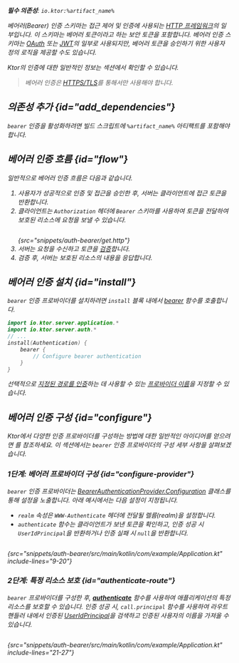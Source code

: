 [//]: # (title: Ktor 서버에서 베어러 인증)

<show-structure for="chapter" depth="2"/>

<var name="artifact_name" value="ktor-server-auth"/>

<tldr>
<p>
<b>필수 의존성</b>: <code>io.ktor:%artifact_name%</code>
</p>
<var name="example_name" value="auth-bearer"/>
<include from="lib.topic" element-id="download_example"/>
<include from="lib.topic" element-id="native_server_supported"/>
</tldr>

베어러(Bearer) 인증 스키마는 접근 제어 및 인증에 사용되는 [HTTP 프레임워크](https://developer.mozilla.org/en-US/docs/Web/HTTP/Authentication)의 일부입니다. 이 스키마는 베어러 토큰이라고 하는 보안 토큰을 포함합니다. 베어러 인증 스키마는 [OAuth](server-oauth.md) 또는 [JWT](server-jwt.md)의 일부로 사용되지만, 베어러 토큰을 승인하기 위한 사용자 정의 로직을 제공할 수도 있습니다.

Ktor의 인증에 대한 일반적인 정보는 [](server-auth.md) 섹션에서 확인할 수 있습니다.

> 베어러 인증은 [HTTPS/TLS](server-ssl.md)를 통해서만 사용해야 합니다.

## 의존성 추가 {id="add_dependencies"}
`bearer` 인증을 활성화하려면 빌드 스크립트에 `%artifact_name%` 아티팩트를 포함해야 합니다.

<include from="lib.topic" element-id="add_ktor_artifact"/>

## 베어러 인증 흐름 {id="flow"}

일반적으로 베어러 인증 흐름은 다음과 같습니다.

1. 사용자가 성공적으로 인증 및 접근을 승인한 후, 서버는 클라이언트에 접근 토큰을 반환합니다.
2. 클라이언트는 `Authorization` 헤더에 `Bearer` 스키마를 사용하여 토큰을 전달하여 보호된 리소스에 요청을 보낼 수 있습니다.
   ```HTTP
   ```
   {src="snippets/auth-bearer/get.http"}
3. 서버는 요청을 수신하고 토큰을 [검증](#configure)합니다.
4. 검증 후, 서버는 보호된 리소스의 내용을 응답합니다.

## 베어러 인증 설치 {id="install"}
`bearer` 인증 프로바이더를 설치하려면 `install` 블록 내에서 [bearer](https://api.ktor.io/ktor-server/ktor-server-plugins/ktor-server-auth/io.ktor.server.auth/bearer.html) 함수를 호출합니다.

```kotlin
import io.ktor.server.application.*
import io.ktor.server.auth.*
// ...
install(Authentication) {
    bearer {
        // Configure bearer authentication
    }
}
```

선택적으로 [지정된 경로를 인증](#authenticate-route)하는 데 사용할 수 있는 [프로바이더 이름](server-auth.md#provider-name)을 지정할 수 있습니다.

## 베어러 인증 구성 {id="configure"}

Ktor에서 다양한 인증 프로바이더를 구성하는 방법에 대한 일반적인 아이디어를 얻으려면 [](server-auth.md#configure)를 참조하세요. 이 섹션에서는 `bearer` 인증 프로바이더의 구성 세부 사항을 살펴보겠습니다.

### 1단계: 베어러 프로바이더 구성 {id="configure-provider"}

`bearer` 인증 프로바이더는 [BearerAuthenticationProvider.Configuration](https://api.ktor.io/ktor-server/ktor-server-plugins/ktor-server-auth/io.ktor.server.auth/-bearer-authentication-provider/-config/index.html) 클래스를 통해 설정을 노출합니다. 아래 예시에서는 다음 설정이 지정됩니다.
*   `realm` 속성은 `WWW-Authenticate` 헤더에 전달될 렐름(realm)을 설정합니다.
*   `authenticate` 함수는 클라이언트가 보낸 토큰을 확인하고, 인증 성공 시 `UserIdPrincipal`을 반환하거나 인증 실패 시 `null`을 반환합니다.

```kotlin
```
{src="snippets/auth-bearer/src/main/kotlin/com/example/Application.kt" include-lines="9-20"}

### 2단계: 특정 리소스 보호 {id="authenticate-route"}

`bearer` 프로바이더를 구성한 후, **[authenticate](server-auth.md#authenticate-route)** 함수를 사용하여 애플리케이션의 특정 리소스를 보호할 수 있습니다. 인증 성공 시, `call.principal` 함수를 사용하여 라우트 핸들러 내에서 인증된 [UserIdPrincipal](https://api.ktor.io/ktor-server/ktor-server-plugins/ktor-server-auth/io.ktor.server.auth/-user-id-principal/index.html)을 검색하고 인증된 사용자의 이름을 가져올 수 있습니다.

```kotlin
```
{src="snippets/auth-bearer/src/main/kotlin/com/example/Application.kt" include-lines="21-27"}